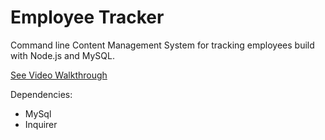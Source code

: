 # Employee Tracker

Command line Content Management System for tracking employees build with Node.js and MySQL.

[See Video Walkthrough](assets/recording.mp4)

Dependencies:
* MySql
* Inquirer